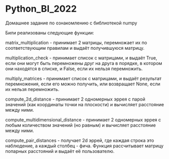 # Python_BI_2022

Домашнее задание по ознакомлению с библиотекой numpy

Били реализованы следующие функции:

matrix_multiplication - принимает 2 матрицы, перемножает их по соответствующим правилам и выдаёт получившуюся матрицу.

multiplication_check - принимает список с матрицами, и выдаёт True, если они могут быть перемножены друг на друга в порядке, в котором они находятся в списке, и False, если их нельзя перемножить.

multiply_matrices - принимает список с матрицами, и выдаёт результат перемножения, если его можно получить, или возвращает None, если их нельзя перемножить.

compute_2d_distance - принимает 2 одномерных эррея c парой значений (как координаты точки на плоскости) и вычисляет расстояние между ними.

compute_multidimensional_distance - принимает 2 одномерных эррея с любым количеством значений (но равным) и вычисляет расстояние между ними.

compute_pair_distances - получает 2d эррей, где каждая строка это наблюдение, а каждый столбец - фича. Функция рассчитывает матрицу попарных расстояний и выдаёт её пользователю.
